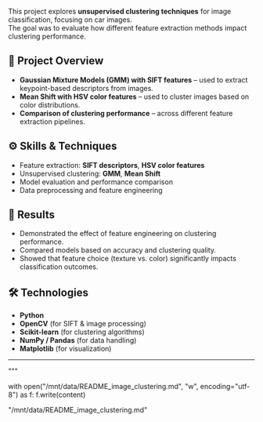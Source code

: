 This project explores **unsupervised clustering techniques** for image classification, focusing on car images.  
The goal was to evaluate how different feature extraction methods impact clustering performance.

## 📂 Project Overview

- **Gaussian Mixture Models (GMM) with SIFT features** – used to extract keypoint-based descriptors from images.  
- **Mean Shift with HSV color features** – used to cluster images based on color distributions.  
- **Comparison of clustering performance** – across different feature extraction pipelines.  

## ⚙️ Skills & Techniques

- Feature extraction: **SIFT descriptors**, **HSV color features**  
- Unsupervised clustering: **GMM**, **Mean Shift**  
- Model evaluation and performance comparison  
- Data preprocessing and feature engineering  

## 🚀 Results

- Demonstrated the effect of feature engineering on clustering performance.  
- Compared models based on accuracy and clustering quality.  
- Showed that feature choice (texture vs. color) significantly impacts classification outcomes.  

## 🛠️ Technologies

- **Python**  
- **OpenCV** (for SIFT & image processing)  
- **Scikit-learn** (for clustering algorithms)  
- **NumPy / Pandas** (for data handling)  
- **Matplotlib** (for visualization)  

---
"""

with open("/mnt/data/README_image_clustering.md", "w", encoding="utf-8") as f:
    f.write(content)

"/mnt/data/README_image_clustering.md"
